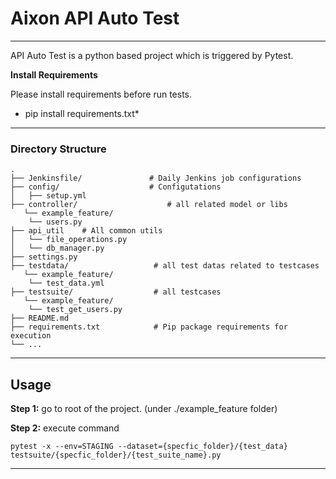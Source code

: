 # Aixon API Auto Test

---
API Auto Test is a python based project which is triggered by Pytest.

**Install Requirements**

Please install requirements before run tests.

* pip install requirements.txt*

---

### Directory Structure
```
.
├── Jenkinsfile/ 			   # Daily Jenkins job configurations
├── config/                    # Configutations
│   ├── setup.yml     
├── controller/                    # all related model or libs
   └── example_feature/
    └── users.py
├── api_util    # All common utils
│   └── file_operations.py
│   └── db_manager.py
├── settings.py
├── testdata/                   # all test datas related to testcases
   └── example_feature/
    └── test_data.yml
├── testsuite/          		# all testcases
   └── example_feature/
    └── test_get_users.py
├── README.md
├── requirements.txt        	# Pip package requirements for execution 
└── ...
```
----

## Usage

**Step 1:** go to root of the project. (under ./example_feature folder)

**Step 2:** execute command

```
pytest -x --env=STAGING --dataset={specfic_folder}/{test_data} testsuite/{specfic_folder}/{test_suite_name}.py
```

---

